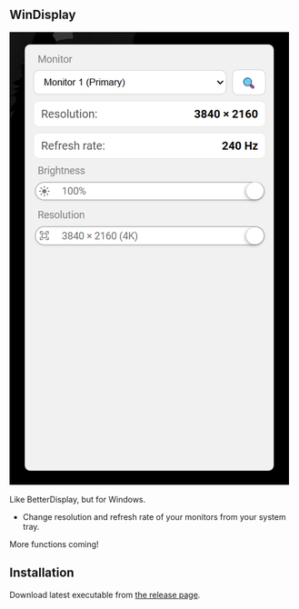 ## WinDisplay

![images/image.png](images/image.png)

Like BetterDisplay, but for Windows.

- Change resolution and refresh rate of your monitors from your system tray.

More functions coming!

## Installation

Download latest executable from [the release page](https://github.com/zpix1/windisplay/releases/latest).
